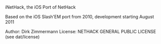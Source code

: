iNetHack, the iOS Port of NetHack

Based on the iOS Slash'EM port from 2010, development starting August 2011

Author: Dirk Zimmermann
License: NETHACK GENERAL PUBLIC LICENSE (see dat/license)
